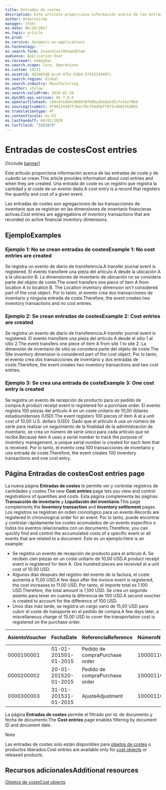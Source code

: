 ```yaml
---
title: Entradas de costes
description: Este artículo proporciona información acerca de las entradas de coste y de cuándo se crean. Una entrada de coste es un registro que registra la cantidad y el coste de un evento dado.
author: AndersGirke
manager: tfehr
ms.date: 06/20/2017
ms.topic: article
ms.prod: ''
ms.service: dynamics-ax-applications
ms.technology: ''
ms.search.form: InventCostOnhandItem
audience: Application User
ms.reviewer: kamaybac
ms.search.scope: Core, Operations
ms.custom: 19131
ms.assetid: dd2663d8-bcc0-47b1-b36d-57433143487c
ms.search.region: Global
ms.search.industry: Manufacturing
ms.author: shylaw
ms.search.validFrom: 2016-02-28
ms.dyn365.ops.version: AX 7.0.0
ms.openlocfilehash: c8dc87ed64c888078f606a2b4d2e35c7c81e78b0
ms.sourcegitcommit: 4f9912439ff78acf0c754d5bff972c4b85763093
ms.translationtype: HT
ms.contentlocale: es-ES
ms.lasthandoff: 04/02/2020
ms.locfileid: "3201879"
---
```

# <a name="cost-entries"></a><span data-ttu-id="6c362-104">Entradas de costes</span><span class="sxs-lookup"><span data-stu-id="6c362-104">Cost entries</span></span>

[!include [banner](../includes/banner.md)]

<span data-ttu-id="6c362-105">Este artículo proporciona información acerca de las entradas de coste y de cuándo se crean.</span><span class="sxs-lookup"><span data-stu-id="6c362-105">This article provides information about cost entries and when they are created.</span></span> <span data-ttu-id="6c362-106">Una entrada de coste es un registro que registra la cantidad y el coste de un evento dado.</span><span class="sxs-lookup"><span data-stu-id="6c362-106">A cost entry is a record that registers the quantity and cost of a given event.</span></span>

<span data-ttu-id="6c362-107">Las entradas de costes son agregaciones de las transacciones de inventario que se registran en las dimensiones de inventario financieras activas.</span><span class="sxs-lookup"><span data-stu-id="6c362-107">Cost entries are aggregations of inventory transactions that are recorded on active financial inventory dimensions.</span></span>

## <a name="examples"></a><span data-ttu-id="6c362-108">Ejemplo</span><span class="sxs-lookup"><span data-stu-id="6c362-108">Examples</span></span>
### <a name="example-1-no-cost-entries-are-created"></a><span data-ttu-id="6c362-109">Ejemplo 1: No se crean entradas de costes</span><span class="sxs-lookup"><span data-stu-id="6c362-109">Example 1: No cost entries are created</span></span>

<span data-ttu-id="6c362-110">Se registra un evento de diario de transferencia.</span><span class="sxs-lookup"><span data-stu-id="6c362-110">A transfer journal event is registered.</span></span> <span data-ttu-id="6c362-111">El evento transfiere una pieza del artículo A desde la ubicación A a la ubicación B. La dimensiones de inventario de ubicación no se considera parte del objeto de coste.</span><span class="sxs-lookup"><span data-stu-id="6c362-111">The event transfers one piece of item A from location A to location B. The Location inventory dimension isn't considered part of the cost object.</span></span> <span data-ttu-id="6c362-112">Por lo tanto, el evento crea dos transacciones de inventario y ninguna entrada de coste.</span><span class="sxs-lookup"><span data-stu-id="6c362-112">Therefore, the event creates two inventory transactions and no cost entries.</span></span>

### <a name="example-2-cost-entries-are-created"></a><span data-ttu-id="6c362-113">Ejemplo 2: Se crean entradas de costes</span><span class="sxs-lookup"><span data-stu-id="6c362-113">Example 2: Cost entries are created</span></span>

<span data-ttu-id="6c362-114">Se registra un evento de diario de transferencia.</span><span class="sxs-lookup"><span data-stu-id="6c362-114">A transfer journal event is registered.</span></span> <span data-ttu-id="6c362-115">El evento transfiere una pieza del artículo A desde el sitio 1 al sitio 2.</span><span class="sxs-lookup"><span data-stu-id="6c362-115">The event transfers one piece of item A from site 1 to site 2.</span></span> <span data-ttu-id="6c362-116">La dimensión de inventario de sitio se considera parte del objeto de coste.</span><span class="sxs-lookup"><span data-stu-id="6c362-116">The Site inventory dimension is considered part of the cost object.</span></span> <span data-ttu-id="6c362-117">Por lo tanto, el evento crea dos transacciones de inventario y dos entradas de coste.</span><span class="sxs-lookup"><span data-stu-id="6c362-117">Therefore, the event creates two inventory transactions and two cost entries.</span></span>

### <a name="example-3-one-cost-entry-is-created"></a><span data-ttu-id="6c362-118">Ejemplo 3: Se crea una entrada de coste</span><span class="sxs-lookup"><span data-stu-id="6c362-118">Example 3: One cost entry is created</span></span>

<span data-ttu-id="6c362-119">Se registra un evento de recepción de producto para un pedido de compra.</span><span class="sxs-lookup"><span data-stu-id="6c362-119">A product receipt event is registered for a purchase order.</span></span> <span data-ttu-id="6c362-120">El evento registra 100 piezas del artículo A en un coste unitario de 10,00 dólares estadounidenses (USD).</span><span class="sxs-lookup"><span data-stu-id="6c362-120">The event registers 100 pieces of item A at a unit cost of 10.00 U.S. dollars (USD).</span></span> <span data-ttu-id="6c362-121">Dado que el artículo A usa un número de serie para realizar un seguimiento de la finalidad de la administración de inventario, se crea un número de serie único para cada artículo que se recibe.</span><span class="sxs-lookup"><span data-stu-id="6c362-121">Because item A uses a serial number to track the purpose of inventory management, a unique serial number is created for each item that is received.</span></span> <span data-ttu-id="6c362-122">Por lo tanto, el evento crea 100 transacciones de inventario y una entrada de coste.</span><span class="sxs-lookup"><span data-stu-id="6c362-122">Therefore, the event creates 100 inventory transactions and one cost entry.</span></span>

## <a name="cost-entries-page"></a><span data-ttu-id="6c362-123">Página Entradas de costes</span><span class="sxs-lookup"><span data-stu-id="6c362-123">Cost entries page</span></span>
<span data-ttu-id="6c362-124">La nueva página **Entradas de costes** le permite ver y controlar registros de cantidades y costes.</span><span class="sxs-lookup"><span data-stu-id="6c362-124">The new **Cost entries** page lets you view and control registrations of quantities and costs.</span></span> <span data-ttu-id="6c362-125">Esta página complementa las páginas **Transacción de inventario** y **Liquidación del inventario**.</span><span class="sxs-lookup"><span data-stu-id="6c362-125">This page complements the **Inventory transaction** and **Inventory settlement** pages.</span></span> <span data-ttu-id="6c362-126">Los registros se registran en orden cronológico para un evento.</span><span class="sxs-lookup"><span data-stu-id="6c362-126">Records are registered in chronological order for an event.</span></span> <span data-ttu-id="6c362-127">Por lo tanto, puede encontrar y controlar rápidamente los costes acumulados de un evento específico o todos los eventos relacionados con un documento.</span><span class="sxs-lookup"><span data-stu-id="6c362-127">Therefore, you can quickly find and control the accumulated costs of a specific event or all events that are related to a document.</span></span> <span data-ttu-id="6c362-128">Este es un ejemplo:</span><span class="sxs-lookup"><span data-stu-id="6c362-128">Here is an example:</span></span>

-   <span data-ttu-id="6c362-129">Se registra un evento de recepción de producto para el artículo A. Se reciben cien piezas en un coste unitario de 10,00 USD.</span><span class="sxs-lookup"><span data-stu-id="6c362-129">A product receipt event is registered for item A. One hundred pieces are received at a unit cost of 10.00 USD.</span></span>
-   <span data-ttu-id="6c362-130">Algunos días después del registro del evento de la factura, el coste aumenta a 11,00 USD.</span><span class="sxs-lookup"><span data-stu-id="6c362-130">A few days after the invoice event is registered, the cost increases to 11.00 USD.</span></span> <span data-ttu-id="6c362-131">Por tanto, el importe total es 1.100 USD.</span><span class="sxs-lookup"><span data-stu-id="6c362-131">Therefore, the total amount is 1,100 USD.</span></span> <span data-ttu-id="6c362-132">Se crea un segundo asiento para tener en cuenta la diferencia de 100 USD.</span><span class="sxs-lookup"><span data-stu-id="6c362-132">A second voucher is created to account for the difference of 100 USD.</span></span>
-   <span data-ttu-id="6c362-133">Unos días más tarde, se registra un cargo vario de 15,00 USD para cubrir el coste de transporte en el pedido de compra.</span><span class="sxs-lookup"><span data-stu-id="6c362-133">A few days later, a miscellaneous charge of 15.00 USD to cover the transportation cost is registered on the purchase order.</span></span>

| <span data-ttu-id="6c362-134">Asiento</span><span class="sxs-lookup"><span data-stu-id="6c362-134">Voucher</span></span> | <span data-ttu-id="6c362-135">Fecha</span><span class="sxs-lookup"><span data-stu-id="6c362-135">Date</span></span>       | <span data-ttu-id="6c362-136">Referencia</span><span class="sxs-lookup"><span data-stu-id="6c362-136">Reference</span></span>      | <span data-ttu-id="6c362-137">Número</span><span class="sxs-lookup"><span data-stu-id="6c362-137">Number</span></span> | <span data-ttu-id="6c362-138">Id. de lote interno</span><span class="sxs-lookup"><span data-stu-id="6c362-138">Lot ID</span></span>  | <span data-ttu-id="6c362-139">Cantidad</span><span class="sxs-lookup"><span data-stu-id="6c362-139">Quantity</span></span> | <span data-ttu-id="6c362-140">Importe</span><span class="sxs-lookup"><span data-stu-id="6c362-140">Amount</span></span>  |
|---------|------------|----------------|--------|---------|---------------|----|
| <span data-ttu-id="6c362-141">00001</span><span class="sxs-lookup"><span data-stu-id="6c362-141">00001</span></span>   | <span data-ttu-id="6c362-142">01-01-2015</span><span class="sxs-lookup"><span data-stu-id="6c362-142">01-01-2015</span></span> | <span data-ttu-id="6c362-143">Pedido de compra</span><span class="sxs-lookup"><span data-stu-id="6c362-143">Purchase order</span></span> | <span data-ttu-id="6c362-144">100001</span><span class="sxs-lookup"><span data-stu-id="6c362-144">100001</span></span> | <span data-ttu-id="6c362-145">0000101</span><span class="sxs-lookup"><span data-stu-id="6c362-145">0000101</span></span> | <span data-ttu-id="6c362-146">100,00</span><span class="sxs-lookup"><span data-stu-id="6c362-146">100.00</span></span>   | <span data-ttu-id="6c362-147">1000.00</span><span class="sxs-lookup"><span data-stu-id="6c362-147">1000.00</span></span> |
| <span data-ttu-id="6c362-148">00002</span><span class="sxs-lookup"><span data-stu-id="6c362-148">00002</span></span>   | <span data-ttu-id="6c362-149">20-01-2015</span><span class="sxs-lookup"><span data-stu-id="6c362-149">20-01-2015</span></span> | <span data-ttu-id="6c362-150">Pedido de compra</span><span class="sxs-lookup"><span data-stu-id="6c362-150">Purchase order</span></span> | <span data-ttu-id="6c362-151">100001</span><span class="sxs-lookup"><span data-stu-id="6c362-151">100001</span></span> | <span data-ttu-id="6c362-152">0000101</span><span class="sxs-lookup"><span data-stu-id="6c362-152">0000101</span></span> |          | <span data-ttu-id="6c362-153">100,00</span><span class="sxs-lookup"><span data-stu-id="6c362-153">100.00</span></span>  |
| <span data-ttu-id="6c362-154">00003</span><span class="sxs-lookup"><span data-stu-id="6c362-154">00003</span></span>   | <span data-ttu-id="6c362-155">31-01-2015</span><span class="sxs-lookup"><span data-stu-id="6c362-155">31-01-2015</span></span> | <span data-ttu-id="6c362-156">Ajuste</span><span class="sxs-lookup"><span data-stu-id="6c362-156">Adjustment</span></span>     | <span data-ttu-id="6c362-157">100001</span><span class="sxs-lookup"><span data-stu-id="6c362-157">100001</span></span> | <span data-ttu-id="6c362-158">0000101</span><span class="sxs-lookup"><span data-stu-id="6c362-158">0000101</span></span> |          | <span data-ttu-id="6c362-159">15:00</span><span class="sxs-lookup"><span data-stu-id="6c362-159">15.00</span></span>   |

<span data-ttu-id="6c362-160">La página **Entradas de costes** permite el filtrado por id. de documento y fecha de documento.</span><span class="sxs-lookup"><span data-stu-id="6c362-160">The **Cost entries** page enables filtering by document ID and document date.</span></span> 

> [!NOTE]
> <span data-ttu-id="6c362-161">Las entradas de costes solo están disponibles para [objetos de costes](cost-object.md) o productos liberados.</span><span class="sxs-lookup"><span data-stu-id="6c362-161">Cost entries are available only for [cost objects](cost-object.md) or released products.</span></span>

<a name="additional-resources"></a><span data-ttu-id="6c362-162">Recursos adicionales</span><span class="sxs-lookup"><span data-stu-id="6c362-162">Additional resources</span></span>
--------

[<span data-ttu-id="6c362-163">Objetos de coste</span><span class="sxs-lookup"><span data-stu-id="6c362-163">Cost objects</span></span>](cost-object.md)



